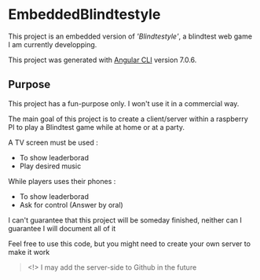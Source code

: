 # EmbeddedBlindtestyle

This project is an embedded version of _'Blindtestyle'_, a blindtest web game I am currently developping.

This project was generated with [Angular CLI](https://github.com/angular/angular-cli) version 7.0.6.

## Purpose

This project has a fun-purpose only. I won't use it in a commercial way.

The main goal of this project is to create a client/server within a raspberry PI to play a Blindtest game while at home or at a party.

A TV screen must be used :
- To show leaderborad
- Play desired music

While players uses their phones :
- To show leaderborad
- Ask for control (Answer by oral)

I can't guarantee that this project will be someday finished, neither can I guarantee I will document all of it

Feel free to use this code, but you might need to create your own server to make it work
> <!> I may add the server-side to Github in the future

